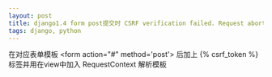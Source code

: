 ```yaml
---
layout: post
title: django1.4 form post提交时 CSRF verification failed. Request aborted.
tags: django, python
---
```


在对应表单模板 <form action="#" method='post'\>  后加上 {% csrf_token %\} 标签并用在view中加入 RequestContext 解析模板
